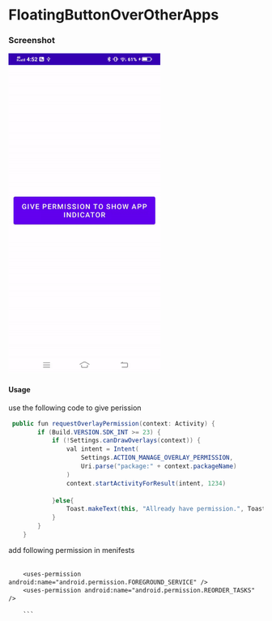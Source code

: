 # FloatingButtonOverOtherApps

### Screenshot
<img src="https://github.com/sainivik/FloatingButtonOverOtherApps/blob/master/app/screenshots/overlay_demo.gif" width="300px" height="632px"/>

#### Usage

use the following code to give perission

```java
 public fun requestOverlayPermission(context: Activity) {
        if (Build.VERSION.SDK_INT >= 23) {
            if (!Settings.canDrawOverlays(context)) {
                val intent = Intent(
                    Settings.ACTION_MANAGE_OVERLAY_PERMISSION,
                    Uri.parse("package:" + context.packageName)
                )
                context.startActivityForResult(intent, 1234)

            }else{
                Toast.makeText(this, "Allready have permission.", Toast.LENGTH_SHORT).show()
            }
        }
    }
```

add following permission in menifests
```menifest

    <uses-permission android:name="android.permission.FOREGROUND_SERVICE" />
    <uses-permission android:name="android.permission.REORDER_TASKS" />

    ```

